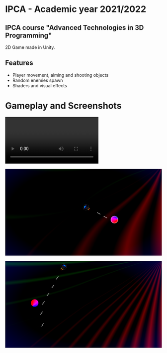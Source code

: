 # IPCA - Academic year 2021/2022

## IPCA course "Advanced Technologies in 3D Programming"

2D Game made in Unity.

## Features

- Player movement, aiming and shooting objects
- Random enemies spawn
- Shaders and visual effects

# Gameplay and Screenshots

![Gameplay](gameplay.mp4)

![Screenshot of gameplay](https://github.com/romanokeser/Unity-2D-Game/blob/master/Screenshot_1.png)


![Screenshot of gameplay](https://github.com/romanokeser/Unity-2D-Game/blob/master/Screenshot_2.png)

